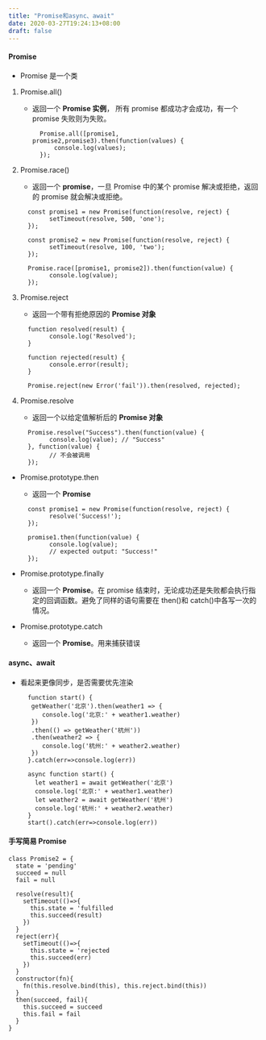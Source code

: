```yaml
---
title: "Promise和async、await"
date: 2020-03-27T19:24:13+08:00
draft: false
---
```


#### Promise

- Promise 是一个类

1. Promise.all()

   - 返回一个 **Promise 实例**， 所有 promise 都成功才会成功，有一个 promise 失败则为失败。
     ```
       Promise.all([promise1, promise2,promise3).then(function(values) {
           console.log(values);
       });
     ```

2. Promise.race()

   - 返回一个 **promise**，一旦 Promise 中的某个 promise 解决或拒绝，返回的 promise 就会解决或拒绝。

   ```
     const promise1 = new Promise(function(resolve, reject) {
           setTimeout(resolve, 500, 'one');
     });

     const promise2 = new Promise(function(resolve, reject) {
           setTimeout(resolve, 100, 'two');
     });

     Promise.race([promise1, promise2]).then(function(value) {
           console.log(value);
     });
   ```

3. Promise.reject

   - 返回一个带有拒绝原因的 **Promise 对象**

   ```
     function resolved(result) {
           console.log('Resolved');
     }

     function rejected(result) {
           console.error(result);
     }

     Promise.reject(new Error('fail')).then(resolved, rejected);
   ```

4. Promise.resolve

   - 返回一个以给定值解析后的 **Promise 对象**

   ```
     Promise.resolve("Success").then(function(value) {
           console.log(value); // "Success"
     }, function(value) {
           // 不会被调用
     });
   ```

- Promise.prototype.then

  - 返回一个 **Promise**

  ```
    const promise1 = new Promise(function(resolve, reject) {
          resolve('Success!');
    });

    promise1.then(function(value) {
          console.log(value);
          // expected output: "Success!"
    });
  ```

- Promise.prototype.finally

  - 返回一个 **Promise**。在 promise 结束时，无论成功还是失败都会执行指定的回调函数。避免了同样的语句需要在 then()和 catch()中各写一次的情况。

- Promise.prototype.catch
  - 返回一个 **Promise**。用来捕获错误

#### async、await

- 看起来更像同步，是否需要优先渲染

  ```
    function start() {
     getWeather('北京').then(weather1 => {
        console.log('北京:' + weather1.weather)
     })
     .then(() => getWeather('杭州'))
     .then(weather2 => {
        console.log('杭州:' + weather2.weather)
     })
    }.catch(err=>console.log(err))

    async function start() {
      let weather1 = await getWeather('北京')
      console.log('北京:' + weather1.weather)
      let weather2 = await getWeather('杭州')
      console.log('杭州:' + weather2.weather)
    }
    start().catch(err=>console.log(err))
  ```

#### 手写简易 Promise

```
class Promise2 = {
  state = 'pending'
  succeed = null
  fail = null

  resolve(result){
    setTimeout(()=>{
      this.state = 'fulfilled
      this.succeed(result)
    })
  }
  reject(err){
    setTimeout(()=>{
      this.state = 'rejected
      this.succeed(err)
    })
  }
  constructor(fn){
    fn(this.resolve.bind(this), this.reject.bind(this))
  }
  then(succeed, fail){
    this.succeed = succeed
    this.fail = fail
  }
}
```

